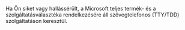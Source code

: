 <Token xmlns:xlink="http://www.w3.org/1999/xlink">Ha Ön siket vagy hallássérült, a Microsoft teljes termék- és a szolgáltatásválasztéka rendelkezésére áll szövegtelefonos (TTY/TDD) szolgáltatáson keresztül.</Token>

<!--HONumber=May16_HO1-->


